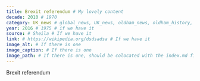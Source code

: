 ```yaml
---
title: Brexit referendum # My lovely content
decade: 2010 # 1970
category: UK_news # global_news, UK_news, oldham_news, oldham_history, towers, surrounding_estate # Always exactly one category
year: 2016 # 1975 # if we have it
source: # Sheila # If we have it
link: # https://wikipedia.org/dsdsadsa # If we have it
image_alt: # If there is one
image_caption: # If there is one
image_path: # If there is one, should be colocated with the index.md file in the folder
---
```


Brexit referendum
